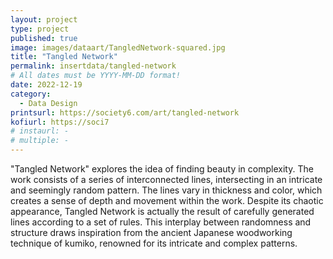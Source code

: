 ```yaml
---
layout: project
type: project
published: true
image: images/dataart/TangledNetwork-squared.jpg
title: "Tangled Network"
permalink: insertdata/tangled-network
# All dates must be YYYY-MM-DD format!
date: 2022-12-19
category:
  - Data Design
printsurl: https://society6.com/art/tangled-network
kofiurl: https://soci7
# instaurl: -
# multiple: -
---
```



"Tangled Network" explores the idea of finding beauty in complexity. The work consists of a series of interconnected lines, intersecting in an intricate and seemingly random pattern. The lines vary in thickness and color, which creates a sense of depth and movement within the work. Despite its chaotic appearance, Tangled Network is actually the result of carefully generated lines according to a set of rules. This interplay between randomness and structure draws inspiration from the ancient Japanese woodworking technique of kumiko, renowned for its intricate and complex patterns.
